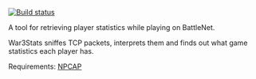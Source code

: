 [![Build status](https://ci.appveyor.com/api/projects/status/pf2a28vv3da6tq9k/branch/master?svg=true)](https://ci.appveyor.com/project/Rookian/war3stats/branch/master)

A tool for retrieving player statistics while playing on BattleNet.

War3Stats sniffes TCP packets, interprets them and finds out what game statistics each player has.

Requirements: [NPCAP](https://nmap.org/download.html)
